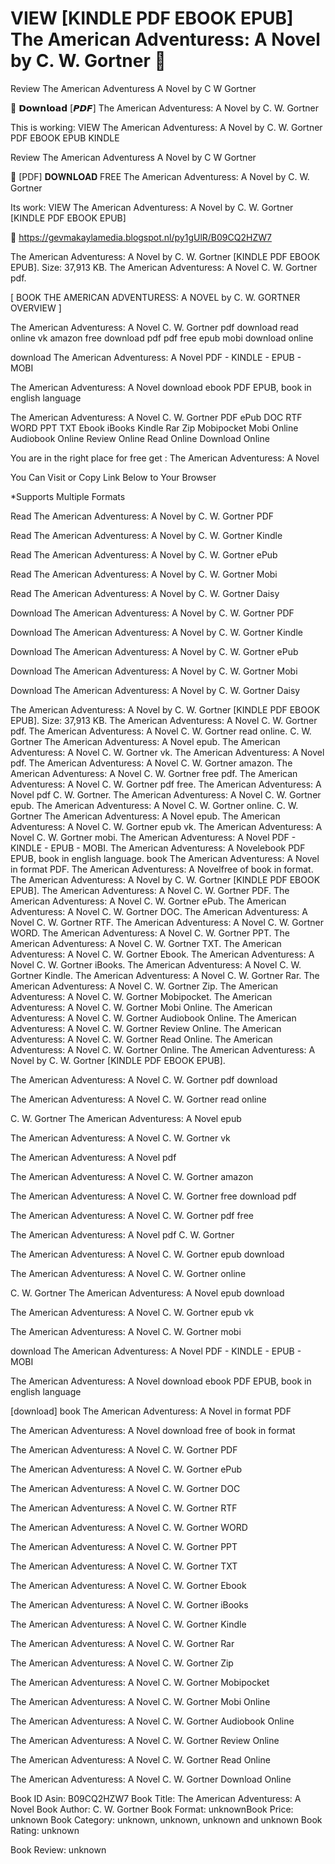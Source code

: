 # VIEW [KINDLE PDF EBOOK EPUB] The American Adventuress: A Novel by  C. W. Gortner 📝
Review The American Adventuress A Novel by C W Gortner

📮 𝗗𝗼𝘄𝗻𝗹𝗼𝗮𝗱 [𝙋𝘿𝙁] The American Adventuress: A Novel by C. W. Gortner

This is working: VIEW The American Adventuress: A Novel by C. W. Gortner PDF EBOOK EPUB KINDLE


Review The American Adventuress A Novel by C W Gortner

📝 [PDF] 𝐃𝐎𝐖𝐍𝐋𝐎𝐀𝐃 FREE The American Adventuress: A Novel by C. W. Gortner

Its work: VIEW The American Adventuress: A Novel by C. W. Gortner [KINDLE PDF EBOOK EPUB]



🌈 https://gevmakaylamedia.blogspot.nl/py1gUlR/B09CQ2HZW7



The American Adventuress: A Novel by C. W. Gortner [KINDLE PDF EBOOK EPUB]. Size: 37,913 KB. The American Adventuress: A Novel C. W. Gortner pdf.

[ BOOK THE AMERICAN ADVENTURESS: A NOVEL by C. W. GORTNER OVERVIEW ]

The American Adventuress: A Novel C. W. Gortner pdf download read online vk amazon free download pdf pdf free epub mobi download online

download The American Adventuress: A Novel PDF - KINDLE - EPUB - MOBI

The American Adventuress: A Novel download ebook PDF EPUB, book in english language

The American Adventuress: A Novel C. W. Gortner PDF ePub DOC RTF WORD PPT TXT Ebook iBooks Kindle Rar Zip Mobipocket Mobi Online Audiobook Online Review Online Read Online Download Online

You are in the right place for free get : The American Adventuress: A Novel

You Can Visit or Copy Link Below to Your Browser

*Supports Multiple Formats

Read The American Adventuress: A Novel by C. W. Gortner PDF

Read The American Adventuress: A Novel by C. W. Gortner Kindle

Read The American Adventuress: A Novel by C. W. Gortner ePub

Read The American Adventuress: A Novel by C. W. Gortner Mobi

Read The American Adventuress: A Novel by C. W. Gortner Daisy

Download The American Adventuress: A Novel by C. W. Gortner PDF

Download The American Adventuress: A Novel by C. W. Gortner Kindle

Download The American Adventuress: A Novel by C. W. Gortner ePub

Download The American Adventuress: A Novel by C. W. Gortner Mobi

Download The American Adventuress: A Novel by C. W. Gortner Daisy

The American Adventuress: A Novel by C. W. Gortner [KINDLE PDF EBOOK EPUB]. Size: 37,913 KB. The American Adventuress: A Novel C. W. Gortner pdf. The American Adventuress: A Novel C. W. Gortner read online. C. W. Gortner The American Adventuress: A Novel epub. The American Adventuress: A Novel C. W. Gortner vk. The American Adventuress: A Novel pdf. The American Adventuress: A Novel C. W. Gortner amazon. The American Adventuress: A Novel C. W. Gortner free pdf. The American Adventuress: A Novel C. W. Gortner pdf free. The American Adventuress: A Novel pdf C. W. Gortner. The American Adventuress: A Novel C. W. Gortner epub. The American Adventuress: A Novel C. W. Gortner online. C. W. Gortner The American Adventuress: A Novel epub. The American Adventuress: A Novel C. W. Gortner epub vk. The American Adventuress: A Novel C. W. Gortner mobi. The American Adventuress: A Novel PDF - KINDLE - EPUB - MOBI. The American Adventuress: A Novelebook PDF EPUB, book in english language. book The American Adventuress: A Novel in format PDF. The American Adventuress: A Novelfree of book in format. The American Adventuress: A Novel by C. W. Gortner [KINDLE PDF EBOOK EPUB]. The American Adventuress: A Novel C. W. Gortner PDF. The American Adventuress: A Novel C. W. Gortner ePub. The American Adventuress: A Novel C. W. Gortner DOC. The American Adventuress: A Novel C. W. Gortner RTF. The American Adventuress: A Novel C. W. Gortner WORD. The American Adventuress: A Novel C. W. Gortner PPT. The American Adventuress: A Novel C. W. Gortner TXT. The American Adventuress: A Novel C. W. Gortner Ebook. The American Adventuress: A Novel C. W. Gortner iBooks. The American Adventuress: A Novel C. W. Gortner Kindle. The American Adventuress: A Novel C. W. Gortner Rar. The American Adventuress: A Novel C. W. Gortner Zip. The American Adventuress: A Novel C. W. Gortner Mobipocket. The American Adventuress: A Novel C. W. Gortner Mobi Online. The American Adventuress: A Novel C. W. Gortner Audiobook Online. The American Adventuress: A Novel C. W. Gortner Review Online. The American Adventuress: A Novel C. W. Gortner Read Online. The American Adventuress: A Novel C. W. Gortner Online. The American Adventuress: A Novel by C. W. Gortner [KINDLE PDF EBOOK EPUB].

The American Adventuress: A Novel C. W. Gortner pdf download

The American Adventuress: A Novel C. W. Gortner read online

C. W. Gortner The American Adventuress: A Novel epub

The American Adventuress: A Novel C. W. Gortner vk

The American Adventuress: A Novel pdf

The American Adventuress: A Novel C. W. Gortner amazon

The American Adventuress: A Novel C. W. Gortner free download pdf

The American Adventuress: A Novel C. W. Gortner pdf free

The American Adventuress: A Novel pdf C. W. Gortner

The American Adventuress: A Novel C. W. Gortner epub download

The American Adventuress: A Novel C. W. Gortner online

C. W. Gortner The American Adventuress: A Novel epub download

The American Adventuress: A Novel C. W. Gortner epub vk

The American Adventuress: A Novel C. W. Gortner mobi

download The American Adventuress: A Novel PDF - KINDLE - EPUB - MOBI

The American Adventuress: A Novel download ebook PDF EPUB, book in english language

[download] book The American Adventuress: A Novel in format PDF

The American Adventuress: A Novel download free of book in format

The American Adventuress: A Novel C. W. Gortner PDF

The American Adventuress: A Novel C. W. Gortner ePub

The American Adventuress: A Novel C. W. Gortner DOC

The American Adventuress: A Novel C. W. Gortner RTF

The American Adventuress: A Novel C. W. Gortner WORD

The American Adventuress: A Novel C. W. Gortner PPT

The American Adventuress: A Novel C. W. Gortner TXT

The American Adventuress: A Novel C. W. Gortner Ebook

The American Adventuress: A Novel C. W. Gortner iBooks

The American Adventuress: A Novel C. W. Gortner Kindle

The American Adventuress: A Novel C. W. Gortner Rar

The American Adventuress: A Novel C. W. Gortner Zip

The American Adventuress: A Novel C. W. Gortner Mobipocket

The American Adventuress: A Novel C. W. Gortner Mobi Online

The American Adventuress: A Novel C. W. Gortner Audiobook Online

The American Adventuress: A Novel C. W. Gortner Review Online

The American Adventuress: A Novel C. W. Gortner Read Online

The American Adventuress: A Novel C. W. Gortner Download Online

Book ID Asin: B09CQ2HZW7
Book Title: The American Adventuress: A Novel
Book Author: C. W. Gortner
Book Format: unknownBook Price: unknown
Book Category: unknown, unknown, unknown and unknown
Book Rating: unknown

Book Review: unknown
